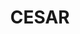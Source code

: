 ---
facebook: https://facebook.com/inovacao.cesar
instagram: https://instagram.com/inovacaocesar
linkedin: https://linkedin.com/company/cesar
logohandle: cesarorgbr
pinterest: https://pinterest.com/inovacaocesar
sort: cesar
title: CESAR
twitter: https://x.com/inovacao_cesar
website: https://www.cesar.org.br/
youtube: https://youtube.com/user/cesarRecife1
---